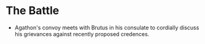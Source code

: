 # The Battle

* Agathon's convoy meets with Brutus in his consulate to cordially discuss his grievances against recently proposed credences.
